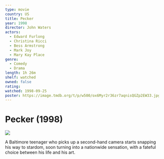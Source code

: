 ```yaml
---
type: movie
country: US
title: Pecker
year: 1998
director: John Waters
actors:
  - Edward Furlong
  - Christina Ricci
  - Bess Armstrong
  - Mark Joy
  - Mary Kay Place
genre:
  - Comedy
  - Drama
length: 1h 26m
shelf: watched
owned: false
rating:
watched: 1998-09-25
poster: https://image.tmdb.org/t/p/w500/ox6Myr2r36zr7aqnisQGZp2EW33.jpg
---
```


# Pecker (1998)

![](https://image.tmdb.org/t/p/w500/ox6Myr2r36zr7aqnisQGZp2EW33.jpg)

A Baltimore teenager who picks up a second-hand camera starts snapping his way to stardom, soon turning into a nationwide sensation, with a fateful choice between his life and his art.